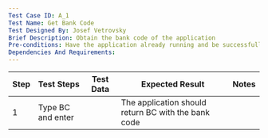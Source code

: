 ```yaml
---
Test Case ID: A_1
Test Name: Get Bank Code
Test Designed By: Josef Vetrovsky
Brief Description: Obtain the bank code of the application
Pre-conditions: Have the application already running and be successfully connected
Dependencies And Requirements:
---
```


| Step | Test Steps        | Test Data | Expected Result                                     | Notes |
|------|-------------------|-----------|-----------------------------------------------------|-------|
| 1    | Type BC and enter |           | The application should return BC with the bank code |       |
